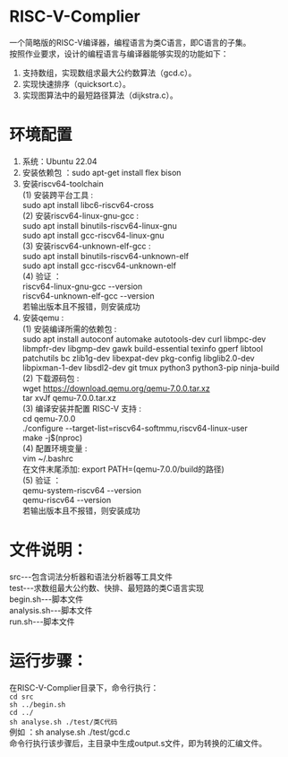 # RISC-V-Complier
一个简略版的RISC-V编译器，编程语言为类C语言，即C语言的子集。  
按照作业要求，设计的编程语言与编译器能够实现的功能如下：
1. 支持数组，实现数组求最大公约数算法（gcd.c）。 
2. 实现快速排序（quicksort.c）。 
3. 实现图算法中的最短路径算法（dijkstra.c）。

# 环境配置
1. 系统：Ubuntu 22.04
2. 安装依赖包 ：sudo apt-get install flex bison
3. 安装riscv64-toolchain  
(1) 安装跨平台工具 :  
sudo apt install libc6-riscv64-cross  
(2) 安装riscv64-linux-gnu-gcc :  
sudo apt install binutils-riscv64-linux-gnu  
sudo apt install gcc-riscv64-linux-gnu  
(3) 安装riscv64-unknown-elf-gcc :  
sudo apt install binutils-riscv64-unknown-elf  
sudo apt install gcc-riscv64-unknown-elf  
(4) 验证 ：  
riscv64-linux-gnu-gcc --version  
riscv64-unknown-elf-gcc --version  
若输出版本且不报错，则安装成功  
4. 安装qemu :  
(1) 安装编译所需的依赖包 :  
sudo apt install autoconf automake autotools-dev curl libmpc-dev libmpfr-dev libgmp-dev gawk build-essential texinfo gperf libtool patchutils bc zlib1g-dev libexpat-dev pkg-config  libglib2.0-dev libpixman-1-dev libsdl2-dev git tmux python3 python3-pip ninja-build  
(2) 下载源码包 :  
wget https://download.qemu.org/qemu-7.0.0.tar.xz  
tar xvJf qemu-7.0.0.tar.xz  
(3) 编译安装并配置 RISC-V 支持 :  
cd qemu-7.0.0  
./configure --target-list=riscv64-softmmu,riscv64-linux-user  
make -j$(nproc)  
(4) 配置环境变量 :  
vim ~/.bashrc  
在文件末尾添加: export PATH=(qemu-7.0.0/build的路径)  
(5) 验证 ：  
qemu-system-riscv64 --version   
qemu-riscv64 --version  
若输出版本且不报错，则安装成功  

# 文件说明：
src---包含词法分析器和语法分析器等工具文件  
test---求数组最大公约数、快排、最短路的类C语言实现  
begin.sh---脚本文件  
analysis.sh---脚本文件  
run.sh---脚本文件  

# 运行步骤：
在RISC-V-Complier目录下，命令行执行：  
`cd src`     
`sh ../begin.sh`    
`cd ../`  
`sh analyse.sh ./test/类C代码`    
例如 ：sh analyse.sh ./test/gcd.c   
命令行执行该步骤后，主目录中生成output.s文件，即为转换的汇编文件。
